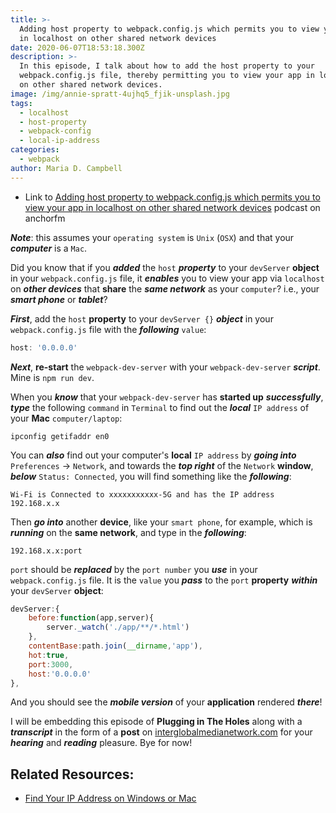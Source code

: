 ```yaml
---
title: >-
  Adding host property to webpack.config.js which permits you to view your app
  in localhost on other shared network devices
date: 2020-06-07T18:53:18.300Z
description: >-
  In this episode, I talk about how to add the host property to your
  webpack.config.js file, thereby permitting you to view your app in localhost
  on other shared network devices.
image: /img/annie-spratt-4ujhq5_fjik-unsplash.jpg
tags:
  - localhost
  - host-property
  - webpack-config
  - local-ip-address
categories:
  - webpack
author: Maria D. Campbell
---
```

- Link to [Adding host property to webpack.config.js which permits you to view your app in localhost on other shared network devices](https://anchor.fm/maria-campbell/episodes/Adding-host-property-to-webpack-config-js-which-permits-you-to-view-your-app-in-localhost-on-other-shared-network-devices-ef45ul) podcast on anchorfm

***Note***: this assumes your `operating system` is `Unix` (`OSX`) and that your ***computer*** is a `Mac`.

Did you know that if you ***added*** the `host` ***property*** to your `devServer` **object** in your `webpack.config.js` file, it ***enables*** you to view your app via `localhost` on ***other devices*** that **share** the ***same network*** as your `computer`? i.e., your ***smart phone*** or ***tablet***?

***First***, add the `host` **property** to your `devServer {}` ***object*** in your `webpack.config.js` file with the ***following*** `value`:

```js
host: '0.0.0.0'
```
***Next***, **re-start** the `webpack-dev-server` with your `webpack-dev-server` ***script***. Mine is `npm run dev`.

When you ***know*** that your `webpack-dev-server` has **started up** ***successfully***, ***type*** the following `command` in `Terminal` to find out the ***local*** `IP address` of your **Mac** `computer/laptop`:

```shell
ipconfig getifaddr en0
```
You can ***also*** find out your computer's **local** `IP address` by ***going into*** `Preferences` -> `Network`, and towards the ***top right*** of the `Network` **window**, ***below*** `Status: Connected`, you will find something like the ***following***:

```shell
Wi-Fi is Connected to xxxxxxxxxxx-5G and has the IP address 192.168.x.x
```
Then ***go into*** another **device**, like your `smart phone`, for example, which is ***running*** on the **same network**, and type in the ***following***:

```shell
192.168.x.x:port
```
`port` should be ***replaced*** by the `port number` you ***use*** in your `webpack.config.js` file. It is the `value` you ***pass*** to the `port` **property** ***within*** your `devServer` **object**:

```js
devServer:{
    before:function(app,server){
        server._watch('./app/**/*.html')
    },
    contentBase:path.join(__dirname,'app'),
    hot:true,
    port:3000,
    host:'0.0.0.0'
},
```
And you should see the ***mobile version*** of your **application** rendered ***there***!

I will be embedding this episode of **Plugging in The Holes** along with a ***transcript*** in the form of a **post** on [interglobalmedianetwork.com](https://www.interglobalmedianetwork.com/) for your ***hearing*** and ***reading*** pleasure. Bye for now!

## Related Resources:

- [Find Your IP Address on Windows or Mac](https://www.avg.com/en/signal/find-ip-address)




